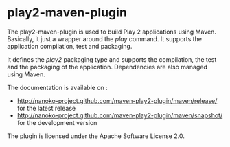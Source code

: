 play2-maven-plugin
==================

The play2-maven-plugin is used to build Play 2 applications using Maven. Basically, it just a wrapper around the _play_
command. It supports the application compilation, test and packaging.

It defines the _play2_ packaging type and supports the compilation, the test and the packaging of the application. Dependencies
are also managed using Maven.

The documentation is available on :

* http://nanoko-project.github.com/maven-play2-plugin/maven/release/ for the latest release
* http://nanoko-project.github.com/maven-play2-plugin/maven/snapshot/ for the development version

The plugin is licensed under the Apache Software License 2.0.